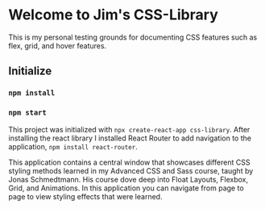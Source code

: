 # Welcome to Jim's CSS-Library
This is my personal testing grounds for documenting CSS features such as flex, grid, and hover features.

## Initialize
### `npm install`
### `npm start`


This project was initialized with `npx create-react-app css-library`. After installing the react library I installed React Router to add navigation to the application, `npm install react-router`.

This application contains a central window that showcases different CSS styling methods learned in my Advanced CSS and Sass course, taught by Jonas Schmedtmann. His course dove deep into Float Layouts, Flexbox, Grid, and Animations. In this application you can navigate from page to page to view styling effects that were learned. 
